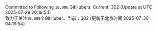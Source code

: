 Committed to Following `10,000` GitHubers. Current: <!-- FOLLOWING_COUNT -->302<!-- FOLLOWING_COUNT --> (Update at UTC <!-- LAST_UPDATED -->2025-07-29 20:19:54<!-- LAST_UPDATED -->)<br>
致力于关注`10,000`个GitHuber。当前：<!-- FOLLOWING_COUNT -->302<!-- FOLLOWING_COUNT --> (更新于北京时间 <!-- LAST_UPDATED_CST -->2025-07-30 04:19:54<!-- LAST_UPDATED_CST -->)

